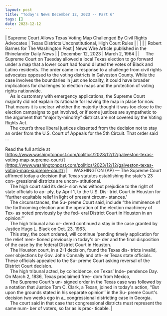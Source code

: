 ```yaml
---
layout: post
title: "Today's News December 12, 2023 -- Part 6"
tags: []
date: 2023-12-12
---
```


| Supreme Court Allows Texas Voting Map Challenged By Civil Rights Advocates | Texas Districts Unconstitutional, High Court Rules |
|  |  |
| Robert Barnes for The Washington Post | News Wire Article published in the Rhinelander Daily News |
| December 12, 2023 | March 2, 1964 |
| &nbsp;&nbsp;&nbsp;&nbsp;The Supreme Court on Tuesday allowed a local Texas election to go forward under a map that a lower court had found diluted the votes of Black and Latino residents. The order came in response to a challenge from civil rights advocates opposed to the voting districts in Galveston County. While the case involves the boundaries in just one locality, it could have broader implications for challenges to election maps and the protection of voting rights nationwide.<br>&nbsp;&nbsp;&nbsp;&nbsp;As is customary with emergency applications, the Supreme Court majority did not explain its rationale for leaving the map in place for now. That means it is unclear whether the majority thought it was too close to the election campaigns to get involved, or if some justices are sympathetic to the argument that “majority-minority” districts are not covered by the Voting Rights Act.<br>&nbsp;&nbsp;&nbsp;&nbsp;The court’s three liberal justices dissented from the decision not to stay an order from the U.S. Court of Appeals for the 5th Circuit. That order said  ...<br><br>Read the full article at<br>[https://www.washingtonpost.com/politics/2023/12/12/galveston-texas-voting-map-supreme-court/](https://www.washingtonpost.com/politics/2023/12/12/galveston-texas-voting-map-supreme-court/) | &nbsp;&nbsp;&nbsp;&nbsp;WASHINGTON (AP) — The Supreme Court affirmed today a decision that Texas statutes establishing the state's 23 con- gressional districts are uncon- stitutional.<br>&nbsp;&nbsp;&nbsp;&nbsp;The high court said its deci- sion was without prejudice to the right of state officials to ap- ply, by April 1, to the U.S. Dis- trict Court in Houston for “further equitable relief in light of present circum- stances.’<br>&nbsp;&nbsp;&nbsp;&nbsp;The circumstances, the Su- preme Court said, include “the imminence of the forthcoming election and the operation of the election machinery of Tex- as noted previously by the fed- eral District Court in Houston in an opinion.”’<br>&nbsp;&nbsp;&nbsp;&nbsp;The high tribunal also or- dered continued a stay in the case granted by Justice Hugo L. Black on Oct. 23, 1963.<br>&nbsp;&nbsp;&nbsp;&nbsp;This stay, the court ordered, will continue ‘pending timely application for the relief men- tioned previously in today's or- der and the final disposition of the case by the federal District Court in Houston.<br>&nbsp;&nbsp;&nbsp;&nbsp;The Houston court, in a 2-1 decision, found the Texas dis- tricts invalid, over objections by Gov. John Connally and oth- er Texas state officials. These officials appealed to the Su- preme Court asking reversal of the District Court decision.<br>&nbsp;&nbsp;&nbsp;&nbsp;The high tribunal acted, by coincidence, on Texas’ Inde- pendence Day. On March 2, 1836, Texas proclaimed free- dom from Mexico,<br>&nbsp;&nbsp;&nbsp;&nbsp;The Supreme Court's un- signed order in the Texas case was followed by a notation that Justice Tom C. Clark, a Texan, joined in today's action, ‘‘But upon the grounds stated in his separate opinion’’ in the Su- preme Court's decision two weeks ego in a_ congressional districting case in Georgia.<br>&nbsp;&nbsp;&nbsp;&nbsp;The court said in that case that congressional districts must represent the same num- ber of voters, so far as is prac- ticable.  |